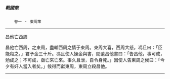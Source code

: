 

##### 戰國策
　　`卷一 ‧ 東周策`

* * *

昌他亡西周

昌他亡西周，之東周，盡輸西周之情于東周。東周大喜，西周大怒。馮且曰：「臣能殺之。」君予金三十斤。馮且使人操金與書，間遺昌他書曰：「告昌他，事可成，勉成之；不可成，亟亡來亡來。事久且泄，自令身死。」因使人告東周之候曰：「今夕有奸人當入者矣。」候得而獻東周，東周立殺昌他。

* * *

